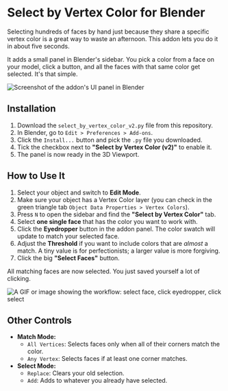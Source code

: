 # Select by Vertex Color for Blender

Selecting hundreds of faces by hand just because they share a specific vertex color is a great way to waste an afternoon. This addon lets you do it in about five seconds.

It adds a small panel in Blender's sidebar. You pick a color from a face on your model, click a button, and all the faces with that same color get selected. It's that simple.

![Screenshot of the addon's UI panel in Blender](URL_FOR_YOUR_UI_IMAGE_HERE)

## Installation

1.  Download the `select_by_vertex_color_v2.py` file from this repository.
2.  In Blender, go to `Edit > Preferences > Add-ons`.
3.  Click the `Install...` button and pick the `.py` file you downloaded.
4.  Tick the checkbox next to **"Select by Vertex Color (v2)"** to enable it.
5.  The panel is now ready in the 3D Viewport.

## How to Use It

1.  Select your object and switch to **Edit Mode**.
2.  Make sure your object has a Vertex Color layer (you can check in the green triangle tab `Object Data Properties > Vertex Colors`).
3.  Press `N` to open the sidebar and find the **"Select by Vertex Color"** tab.
4.  Select **one single face** that has the color you want to work with.
5.  Click the **Eyedropper** button in the addon panel. The color swatch will update to match your selected face.
6.  Adjust the **Threshold** if you want to include colors that are *almost* a match. A tiny value is for perfectionists; a larger value is more forgiving.
7.  Click the big **"Select Faces"** button.

All matching faces are now selected. You just saved yourself a lot of clicking.

![A GIF or image showing the workflow: select face, click eyedropper, click select](URL_FOR_YOUR_WORKFLOW_IMAGE_HERE)

## Other Controls

*   **Match Mode:**
    *   `All Vertices`: Selects faces only when all of their corners match the color.
    *   `Any Vertex`: Selects faces if at least one corner matches.
*   **Select Mode:**
    *   `Replace`: Clears your old selection.
    *   `Add`: Adds to whatever you already have selected.
